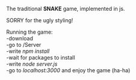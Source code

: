 The traditional __SNAKE__ game, implemented in js.  

SORRY for the ugly styling!  

Running the game:  
-download  
-go to /Server  
-write _npm install_  
-wait for packages to install  
-write _node server.js_  
-go to _localhost:3000_ and enjoy the game (ha-ha)  

